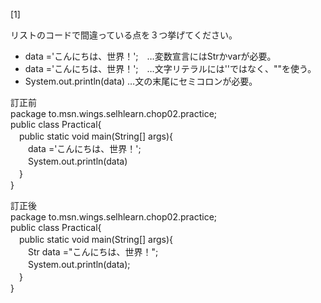 [1]

リストのコードで間違っている点を３つ挙げてください。

- data ='こんにちは、世界！';　…変数宣言にはStrかvarが必要。
- data ='こんにちは、世界！';　…文字リテラルには''ではなく、""を使う。
- System.out.println(data) …文の末尾にセミコロンが必要。

訂正前  
package to.msn.wings.selhlearn.chop02.practice;  
public class  Practical{  
　public static void main(String[] args){  
 　　data ='こんにちは、世界！';  
 　　System.out.println(data)  
　}    
}

訂正後  
package to.msn.wings.selhlearn.chop02.practice;  
public class  Practical{  
　public static void main(String[] args){  
 　　Str data ="こんにちは、世界！";  
 　　System.out.println(data);  
　}    
}